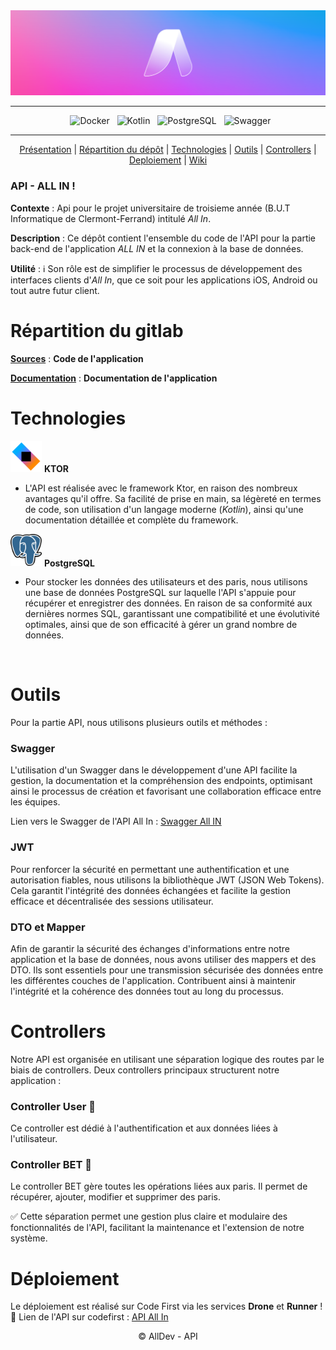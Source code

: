 <div align = center>

  <img src="Documentation/Images/Banner-AllIn.png" />
    
---

&nbsp; ![Docker](https://img.shields.io/badge/Docker-2496ED.svg?style=for-the-badge&logo=Docker&logoColor=white)
&nbsp; ![Kotlin](https://img.shields.io/badge/Kotlin-7F52FF.svg?style=for-the-badge&logo=Kotlin&logoColor=white)
&nbsp; ![PostgreSQL](https://img.shields.io/badge/PostgreSQL-4169E1.svg?style=for-the-badge&logo=PostgreSQL&logoColor=white)
&nbsp; ![Swagger](https://img.shields.io/badge/Swagger-85EA2D.svg?style=for-the-badge&logo=Swagger&logoColor=black)

---

[Présentation](#api---all-in) | [Répartition du dépôt](#répartition-du-gitlab) | [Technologies](#technologies) | [Outils](#outils) | [Controllers](#controllers) | [Deploiement](#déploiement) | [Wiki](https://codefirst.iut.uca.fr/git/AllDev/Gestion_de_projet/wiki)

</div>

### API - ALL IN !


**Contexte** : Api pour le projet universitaire de troisieme année (B.U.T Informatique de Clermont-Ferrand) intitulé *All In*.
</br>

**Description** : Ce dépôt contient l'ensemble du code de l'API pour la partie back-end de l'application *ALL IN* et la connexion à la base de données.
</br>

**Utilité** : :information_source: Son rôle est de simplifier le processus de développement des interfaces clients d'*All In*, que ce soit pour les applications iOS, Android ou tout autre futur client.
</br>

# Répartition du gitlab

[**Sources**](Sources) : **Code de l'application**

[**Documentation**](Documentation) : **Documentation de l'application**

# Technologies

<img src="Documentation/Images/Ktor.png" width="50"/> **KTOR**

- L'API est réalisée avec le framework Ktor, en raison des nombreux avantages qu'il offre. Sa facilité de prise en main, sa légèreté en termes de code, son utilisation d'un langage moderne (*Kotlin*), ainsi qu'une documentation détaillée et complète du framework.

<img src="Documentation/Images/PostgreSQL.png" width="50"/> **PostgreSQL**

- Pour stocker les données des utilisateurs et des paris, nous utilisons une base de données PostgreSQL sur laquelle l'API s'appuie pour récupérer et enregistrer des données. En raison de sa conformité aux dernières normes SQL, garantissant une compatibilité et une évolutivité optimales, ainsi que de son efficacité à gérer un grand nombre de données.
</br>

# Outils

Pour la partie API, nous utilisons plusieurs outils et méthodes :

### Swagger

L'utilisation d'un Swagger dans le développement d'une API facilite la gestion, la documentation et la compréhension des endpoints, optimisant ainsi le processus de création et favorisant une collaboration efficace entre les équipes.
</br>

Lien vers le Swagger de l'API All In :  [Swagger All IN]()

### JWT

Pour renforcer la sécurité en permettant une authentification et une autorisation fiables, nous utilisons la bibliothèque JWT (JSON Web Tokens). Cela garantit l'intégrité des données échangées et facilite la gestion efficace et décentralisée des sessions utilisateur.

### DTO et Mapper

Afin de garantir la sécurité des échanges d'informations entre notre application et la base de données, nous avons utiliser des mappers et des DTO. 
Ils sont essentiels pour une transmission sécurisée des données entre les différentes couches de l'application.
Contribuent ainsi à maintenir l'intégrité et la cohérence des données tout au long du processus.

# Controllers

Notre API est organisée en utilisant une séparation logique des routes par le biais de controllers. 
Deux controllers principaux structurent notre application :

### Controller User :walking:

Ce controller est dédié à l'authentification et aux données liées à l'utilisateur.

### Controller BET :money_with_wings:

Le controller BET gère toutes les opérations liées aux paris. Il permet de récupérer, ajouter, modifier et supprimer des paris. 

:white_check_mark: Cette séparation permet une gestion plus claire et modulaire des fonctionnalités de l'API, facilitant la maintenance et l'extension de notre système.

# Déploiement

Le déploiement est réalisé sur Code First via les services **Drone** et **Runner** ! :rocket:
Lien de l'API sur codefirst : [API All In](https://codefirst.iut.uca.fr/containers/AllDev-api)


<div align = center>

© AllDev - API
</div>
